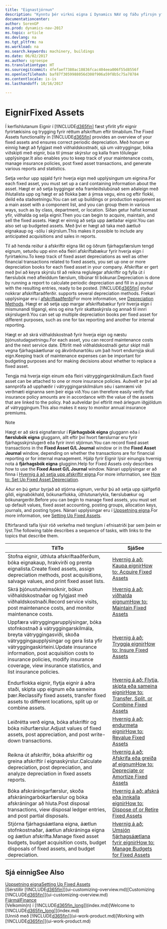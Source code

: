 ```yaml
---
title: "Eignastjórnun"
description: "Kynntu þér virkni eigna í Dynamics NAV og fáðu yfirsýn yfir það hvernig skal vinna með eignir."
documentationcenter: 
author: SorenGP
ms.prod: dynamics-nav-2017
ms.topic: article
ms.devlang: na
ms.tgt_pltfrm: na
ms.workload: na
ms.search.keywords: machinery, buildings
ms.date: 06/02/2017
ms.author: sgroespe
ms.translationtype: HT
ms.sourcegitcommit: 4fefaef7380ac10836fcac404eea006f55d8556f
ms.openlocfilehash: baf87f3059988056d308f906a59f8b5c75a78784
ms.contentlocale: is-is
ms.lasthandoff: 10/16/2017

---
```

# <a name="fixed-assets"></a><span data-ttu-id="39be9-103">Eignir</span><span class="sxs-lookup"><span data-stu-id="39be9-103">Fixed Assets</span></span>
<span data-ttu-id="39be9-104">Í kerfishlutanum Eignir í [!INCLUDE[d365fin](includes/d365fin_md.md)] fæst yfirlit yfir eignir fyrirtækisins og trygging fyrir réttum afskriftum eftir tímabilum.</span><span class="sxs-lookup"><span data-stu-id="39be9-104">The Fixed Assets functionality in [!INCLUDE[d365fin](includes/d365fin_md.md)] provides an overview of your fixed assets and ensures correct periodic depreciation.</span></span> <span data-ttu-id="39be9-105">Með honum er einnig hægt að fylgjast með viðhaldskostnaði, sjá um vátryggingar, bóka viðskipti með eignir, búa til ýmsar skýrslur og kalla fram tölulegar upplýsingar.</span><span class="sxs-lookup"><span data-stu-id="39be9-105">It also enables you to keep track of your maintenance costs, manage insurance policies, post fixed asset transactions, and generate various reports and statistics.</span></span>

<span data-ttu-id="39be9-106">Setja verður upp spjald fyrir hverja eign með upplýsingum um eignina.</span><span class="sxs-lookup"><span data-stu-id="39be9-106">For each fixed asset, you must set up a card containing information about the asset.</span></span> <span data-ttu-id="39be9-107">Hægt er að setja byggingar eða framleiðslubúnað sem aðaleign með íhlutalista upp og hægt er að flokka þær á ýmsa vegu, eins og eftir flokki, deild eða staðsetningu.</span><span class="sxs-lookup"><span data-stu-id="39be9-107">You can set up buildings or production equipment as a main asset with a component list, and you can group them in various ways, such as by class, department, or location.</span></span> <span data-ttu-id="39be9-108">Síðan getur hafist komast yfir, viðhalda og selja eignir.</span><span class="sxs-lookup"><span data-stu-id="39be9-108">Then you can begin to acquire, maintain, and sell the fixed assets.</span></span> <span data-ttu-id="39be9-109">Hægt er einnig að setja upp áætlaðar eignir.</span><span class="sxs-lookup"><span data-stu-id="39be9-109">You can also set up budgeted assets.</span></span> <span data-ttu-id="39be9-110">Með því er hægt að taka með áætluð eignakaup og -sölu í skýrslum.</span><span class="sxs-lookup"><span data-stu-id="39be9-110">This makes it possible to include any anticipated acquisitions and sales in reports.</span></span>

<span data-ttu-id="39be9-111">Til að henda reiður á afskriftir eigna líkt og öðrum fjárhagsfærslum tengd eignum, seturðu upp einn eða fleiri afskriftabækur fyrir hverja eign í fyrirtækinu.</span><span class="sxs-lookup"><span data-stu-id="39be9-111">To keep track of fixed asset depreciations as well as other financial transactions related to fixed assets, you set up one or more depreciation books for each fixed asset in your company.</span></span> <span data-ttu-id="39be9-112">Afskriftar er gert með því að keyra skýrslu til að reikna reglulegar afskriftir og fylla út í færslubók með afleiddum færslum, tilbúnar til bókunar.</span><span class="sxs-lookup"><span data-stu-id="39be9-112">Depreciation is done by running a report to calculate periodic depreciation and fill in a journal with the resulting entries, ready to be posted.</span></span> [!INCLUDE[d365fin](includes/d365fin_md.md)]<span data-ttu-id="39be9-113"> styður nokkrar afskriftaraðferðir.</span><span class="sxs-lookup"><span data-stu-id="39be9-113"> supports several depreciation methods.</span></span> <span data-ttu-id="39be9-114">Frekari upplýsingar eru í [afskriftaaðferðir](fa-depreciation-methods.md)</span><span class="sxs-lookup"><span data-stu-id="39be9-114">For more information, see [Depreciation Methods](fa-depreciation-methods.md).</span></span> <span data-ttu-id="39be9-115">Hægt er að setja upp margar afskriftabækur fyrir hverja eign í mismunandi tilgangi, eins og eina fyrir skattaskýrsla og annað til innri skýrslugerð.</span><span class="sxs-lookup"><span data-stu-id="39be9-115">You can set up multiple depreciation books per fixed asset for different purposes, such as one for tax reporting and another for internal reporting.</span></span>

<span data-ttu-id="39be9-116">Hægt er að skrá viðhaldskostnað fyrir hverja eign og næstu þjónustudagsetningu.</span><span class="sxs-lookup"><span data-stu-id="39be9-116">For each asset, you can record maintenance costs and the next service date.</span></span> <span data-ttu-id="39be9-117">Eftirlit með viðhaldskostnaði getur skipt máli vegna fjárhagsáætlunar og ákvörðunartöku um það hvort endurnýja skuli eign.</span><span class="sxs-lookup"><span data-stu-id="39be9-117">Keeping track of maintenance expenses can be important for budgeting purposes and for making decisions about whether to replace a fixed asset.</span></span>

<span data-ttu-id="39be9-118">Tengja má hverja eign einum eða fleiri vátryggingarskilmálum.</span><span class="sxs-lookup"><span data-stu-id="39be9-118">Each fixed asset can be attached to one or more insurance policies.</span></span> <span data-ttu-id="39be9-119">Auðvelt er því að sannprófa að upphæðir í vátryggingarskilmálum séu í samræmi við verðmæti eignanna sem þeir eiga við.</span><span class="sxs-lookup"><span data-stu-id="39be9-119">You can therefore easily verify that insurance policy amounts are in accordance with the value of the assets that are linked to the policy.</span></span> <span data-ttu-id="39be9-120">Það auðveldar því eftirlit með árlegum iðgjöldum af vátryggingum.</span><span class="sxs-lookup"><span data-stu-id="39be9-120">This also makes it easy to monitor annual insurance premiums.</span></span>

> [!NOTE]  
>   <span data-ttu-id="39be9-121">Hægt er að skrá eignafærslur í **Fjárhagsbók eigna** gluggann eða í **færslubók eigna** gluggann, allt eftir því hvort færslurnar eru fyrir fjárhagsskýrslugerð eða fyrir innri stjórnun.</span><span class="sxs-lookup"><span data-stu-id="39be9-121">You can record fixed asset transactions in the **Fixed Asset G/L Journal** window or in the **Fixed Asset Journal** window, depending on whether the transactions are for financial reporting or for internal management.</span></span> <span data-ttu-id="39be9-122">Hjálp fyrir Eignir lýsir einungis hvernig nota á **fjárhagsbók eigna** glugginn.</span><span class="sxs-lookup"><span data-stu-id="39be9-122">Help for Fixed Assets only describes how to use the **Fixed Asset G/L Journal** window.</span></span> <span data-ttu-id="39be9-123">Nánari upplýsingar er að finna í [Hvernig á að setja upp afskriftir eigna](fa-how-setup-depreciation.md).</span><span class="sxs-lookup"><span data-stu-id="39be9-123">For more information, see [How to: Set Up Fixed Asset Depreciation](fa-how-setup-depreciation.md).</span></span>

<span data-ttu-id="39be9-124">Áður en þú getur byrjað að stjórna eignum, verður þú að setja upp sjálfgefið gildi, eignabókhald, bókunarflokka, úthlutunarlykla, færslubækur og bókunargerðir.</span><span class="sxs-lookup"><span data-stu-id="39be9-124">Before you can begin to manage fixed assets, you must set up default values, fixed asset accounting, posting groups, allocation keys, journals, and posting types.</span></span> <span data-ttu-id="39be9-125">Nánari upplýsingar eru í [Uppsetning eigna](fa-setup.md).</span><span class="sxs-lookup"><span data-stu-id="39be9-125">For more information, see [Setting Up Fixed Assets](fa-setup.md).</span></span>

<span data-ttu-id="39be9-126">Eftirfarandi tafla lýsir röð verkefna með tenglum í efnisatriði þar sem þeim er lýst.</span><span class="sxs-lookup"><span data-stu-id="39be9-126">The following table describes a sequence of tasks, with links to the topics that describe them.</span></span>

| <span data-ttu-id="39be9-127">Til</span><span class="sxs-lookup"><span data-stu-id="39be9-127">To</span></span> | <span data-ttu-id="39be9-128">Sjá</span><span class="sxs-lookup"><span data-stu-id="39be9-128">See</span></span> |
| --- | --- |
| <span data-ttu-id="39be9-129">Stofna eignir, úthluta afskriftaaðferðum, bóka eignakaup, hrakvirði og prenta eignalista.</span><span class="sxs-lookup"><span data-stu-id="39be9-129">Create fixed assets, assign depreciation methods, post acquisitions, salvage values, and print fixed asset lists.</span></span> |[<span data-ttu-id="39be9-130">Hvernig á að: Kaupa eignir</span><span class="sxs-lookup"><span data-stu-id="39be9-130">How to: Acquire Fixed Assets</span></span>](fa-how-acquire.md) |
| <span data-ttu-id="39be9-131">Skrá þjónustuheimsóknir, bókun viðhaldskostnaðar og fylgjast með viðhaldskostnaði.</span><span class="sxs-lookup"><span data-stu-id="39be9-131">Record service visits, post maintenance costs, and monitor maintenance costs.</span></span> |[<span data-ttu-id="39be9-132">Hvernig á að: viðhalda eignum</span><span class="sxs-lookup"><span data-stu-id="39be9-132">How to: Maintain Fixed Assets</span></span>](fa-how-maintain.md) |
| <span data-ttu-id="39be9-133">Uppfæra vátryggingarupplýsingar, bóka stofnkostnað á vátryggingarskilmála, breyta vátryggingasviði, skoða vátryggingaupplýsingar og gera lista yfir vátryggingaskírteini.</span><span class="sxs-lookup"><span data-stu-id="39be9-133">Update insurance information, post acquisition costs to insurance policies, modify insurance coverage, view insurance statistics, and list insurance policies.</span></span> |[<span data-ttu-id="39be9-134">Hvernig á að: Tryggja eignir</span><span class="sxs-lookup"><span data-stu-id="39be9-134">How to: Insure Fixed Assets</span></span>](fa-how-insure.md) |
| <span data-ttu-id="39be9-135">Endurflokka eignir, flytja eignir á aðra staði, skipta upp eignum eða sameina þær.</span><span class="sxs-lookup"><span data-stu-id="39be9-135">Reclassify fixed assets, transfer fixed assets to different locations, split up or combine assets.</span></span> |[<span data-ttu-id="39be9-136">Hvernig á að: Flytja, skipta eða sameina eignir</span><span class="sxs-lookup"><span data-stu-id="39be9-136">How to: Transfer, Split, or Combine Fixed Assets</span></span>](fa-how-trans-split-combine.md) |
| <span data-ttu-id="39be9-137">Leiðrétta verð eigna, bóka afskriftir og bóka niðurfærslur.</span><span class="sxs-lookup"><span data-stu-id="39be9-137">Adjust values of fixed assets, post appreciation, and post write-down transactions.</span></span> |[<span data-ttu-id="39be9-138">Hvernig á að: endurmeta eignir</span><span class="sxs-lookup"><span data-stu-id="39be9-138">How to: Revalue Fixed Assets</span></span>](fa-how-revalue.md) |
| <span data-ttu-id="39be9-139">Reikna út afskriftir, bóka afskriftir og greina afskriftir í eignaskýrslur.</span><span class="sxs-lookup"><span data-stu-id="39be9-139">Calculate depreciation, post depreciation, and  analyze depreciation in fixed assets reports.</span></span> |[<span data-ttu-id="39be9-140">Hvernig á að: Afskrifa eða greiða af eignum</span><span class="sxs-lookup"><span data-stu-id="39be9-140">How to: Depreciate or Amortize Fixed Assets</span></span>](fa-how-depreciate-amortize.md) |
| <span data-ttu-id="39be9-141">Bóka afskráningarfærslur, skoða afskráningarbókarfærslur og bóka afskráningar að hluta.</span><span class="sxs-lookup"><span data-stu-id="39be9-141">Post disposal transactions, view disposal ledger entries, and post partial disposals.</span></span> |[<span data-ttu-id="39be9-142">Hvernig á að: afskrá eða innkalla eignir</span><span class="sxs-lookup"><span data-stu-id="39be9-142">How to: Dispose of or Retire Fixed Assets</span></span>](fa-how-dispose-retire.md) |
| <span data-ttu-id="39be9-143">Stjórna fjárhagsáætlana eigna, áætlun stofnkostnaðar, áætlun afskráninga eigna og áætlun afskrifta.</span><span class="sxs-lookup"><span data-stu-id="39be9-143">Manage fixed asset budgets, budget acquisition costs, budget disposals of fixed assets, and budget depreciation.</span></span> |[<span data-ttu-id="39be9-144">Hvernig á að: Umsjón fjárhagsáætlana fyrir eignir</span><span class="sxs-lookup"><span data-stu-id="39be9-144">How to: Manage Budgets for Fixed Assets</span></span>](fa-how-manage-budgets.md) |

## <a name="see-also"></a><span data-ttu-id="39be9-145">Sjá einnig</span><span class="sxs-lookup"><span data-stu-id="39be9-145">See Also</span></span>
[<span data-ttu-id="39be9-146">Uppsetning eigna</span><span class="sxs-lookup"><span data-stu-id="39be9-146">Setting Up Fixed Assets</span></span>](fa-setup.md)  
<span data-ttu-id="39be9-147">[Sérstillir [!INCLUDE[d365fin](includes/d365fin_md.md)]](ui-customizing-overview.md)</span><span class="sxs-lookup"><span data-stu-id="39be9-147">[Customizing [!INCLUDE[d365fin](includes/d365fin_md.md)]](ui-customizing-overview.md)</span></span>  
[<span data-ttu-id="39be9-148">Fjármál</span><span class="sxs-lookup"><span data-stu-id="39be9-148">Finance</span></span>](finance.md)  
<span data-ttu-id="39be9-149">[Velkomin(n) í [!INCLUDE[d365fin_long](includes/d365fin_long_md.md)]](index.md)</span><span class="sxs-lookup"><span data-stu-id="39be9-149">[Welcome to [!INCLUDE[d365fin_long](includes/d365fin_long_md.md)]](index.md)</span></span>  
<span data-ttu-id="39be9-150">[Unnið með [!INCLUDE[d365fin](includes/d365fin_md.md)]](ui-work-product.md)</span><span class="sxs-lookup"><span data-stu-id="39be9-150">[Working with [!INCLUDE[d365fin](includes/d365fin_md.md)]](ui-work-product.md)</span></span>

